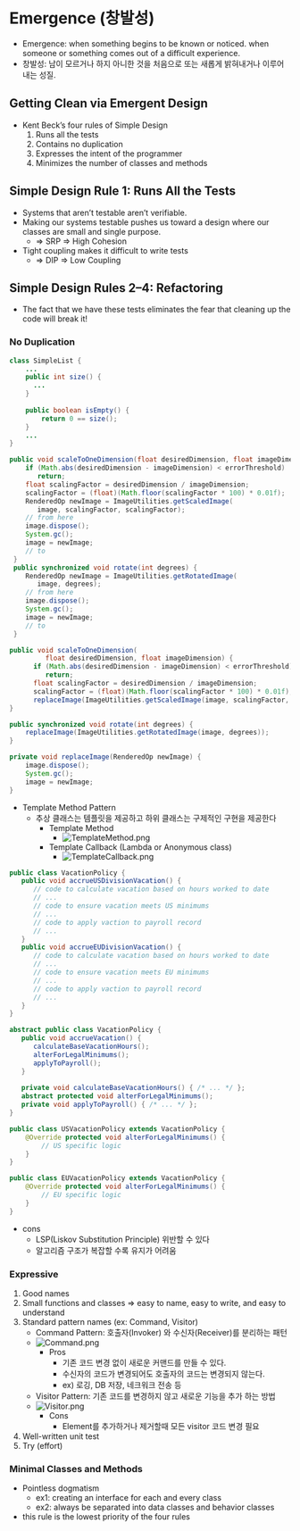 # Emergence (창발성)
- Emergence: when something begins to be known or noticed. when someone or something comes out of a difficult experience.
- 창발성: 남이 모르거나 하지 아니한 것을 처음으로 또는 새롭게 밝혀내거나 이루어 내는 성질.

## Getting Clean via Emergent Design
- Kent Beck’s four rules of Simple Design
  1. Runs all the tests 
  2. Contains no duplication 
  3. Expresses the intent of the programmer 
  4. Minimizes the number of classes and methods

## Simple Design Rule 1: Runs All the Tests
- Systems that aren’t testable aren’t verifiable.
- Making our systems testable pushes us toward a design where our classes are small and single purpose. 
  - => SRP => High Cohesion
- Tight coupling makes it difficult to write tests 
  - => DIP => Low Coupling

## Simple Design Rules 2–4: Refactoring
- The fact that we have these tests eliminates the fear that cleaning up the code will break it!
### No Duplication
```java
class SimpleList {
    ...
    public int size() {
      ...
    }
    
    public boolean isEmpty() {
        return 0 == size();
    }
    ...
}
```
```java
public void scaleToOneDimension(float desiredDimension, float imageDimension) {
    if (Math.abs(desiredDimension - imageDimension) < errorThreshold)
       return;
    float scalingFactor = desiredDimension / imageDimension;
    scalingFactor = (float)(Math.floor(scalingFactor * 100) * 0.01f);
    RenderedOp newImage = ImageUtilities.getScaledImage(
       image, scalingFactor, scalingFactor);
    // from here
    image.dispose();
    System.gc();
    image = newImage;
    // to
 }
 public synchronized void rotate(int degrees) {
    RenderedOp newImage = ImageUtilities.getRotatedImage(
       image, degrees);
    // from here
    image.dispose();
    System.gc();
    image = newImage;
    // to
 }
```
```java
public void scaleToOneDimension(
         float desiredDimension, float imageDimension) {
      if (Math.abs(desiredDimension - imageDimension) < errorThreshold)
         return;
      float scalingFactor = desiredDimension / imageDimension;
      scalingFactor = (float)(Math.floor(scalingFactor * 100) * 0.01f);
      replaceImage(ImageUtilities.getScaledImage(image, scalingFactor, scalingFactor));
}    

public synchronized void rotate(int degrees) {
    replaceImage(ImageUtilities.getRotatedImage(image, degrees));
}

private void replaceImage(RenderedOp newImage) {
    image.dispose();       
    System.gc();
    image = newImage;
}
```
- Template Method Pattern
  - 추상 클래스는 템플릿을 제공하고 하위 클래스는 구제적인 구현을 제공한다
    - Template Method
      - ![TemplateMethod.png](TemplateMethod.png)
    - Template Callback (Lambda or Anonymous class)
      - ![TemplateCallback.png](TemplateCallback.png)
```java
public class VacationPolicy {
   public void accrueUSDivisionVacation() {
      // code to calculate vacation based on hours worked to date
      // ...
      // code to ensure vacation meets US minimums
      // ...
      // code to apply vaction to payroll record
      // ...
   }
   public void accrueEUDivisionVacation() {
      // code to calculate vacation based on hours worked to date
      // ...
      // code to ensure vacation meets EU minimums
      // ...
      // code to apply vaction to payroll record
      // ...
   }
}
```
```java
abstract public class VacationPolicy {
   public void accrueVacation() {
      calculateBaseVacationHours();
      alterForLegalMinimums();       
      applyToPayroll();    
   }    
   
   private void calculateBaseVacationHours() { /* ... */ };
   abstract protected void alterForLegalMinimums();
   private void applyToPayroll() { /* ... */ };
}

public class USVacationPolicy extends VacationPolicy {
    @Override protected void alterForLegalMinimums() {
        // US specific logic    
    } 
}

public class EUVacationPolicy extends VacationPolicy {
    @Override protected void alterForLegalMinimums() {
        // EU specific logic    
    } 
}
```
- cons
  - LSP(Liskov Substitution Principle) 위반할 수 있다
  - 알고리즘 구조가 복잡할 수록 유지가 어려움

### Expressive
1. Good names
2. Small functions and classes => easy to name, easy to write, and easy to understand
3. Standard pattern names (ex: Command, Visitor)
   - Command Pattern: 호출자(Invoker) 와 수신자(Receiver)를 분리하는 패턴
   - ![Command.png](Command.png)
     - Pros
       - 기존 코드 변경 없이 새로운 커맨드를 만들 수 있다. 
       - 수신자의 코드가 변경되어도 호출자의 코드는 변경되지 않는다.
       - ex) 로깅, DB 저장, 네크워크 전송 등 
   - Visitor Pattern: 기존 코드를 변경하지 않고 새로운 기능을 추가 하는 방법
   - ![Visitor.png](Visitor.png)
     - Cons
       - Element를 추가하거나 제거할때 모든 visitor 코드 변경 필요
4. Well-written unit test
5. Try (effort)

### Minimal Classes and Methods
- Pointless dogmatism
  - ex1: creating an interface for each and every class
  - ex2: always be separated into data classes and behavior classes
- this rule is the lowest priority of the four rules 